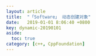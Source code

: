 ```yaml
---
layout: article
title:  "「Software」 动态创建对象"
date:   2019-01-01 8:06:40 +0800
key: dynamic-20190101
aside:
  toc: true
category: [c++, CppFoundation]
---
```

